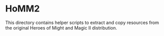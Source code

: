HoMM2
======

This directory contains helper scripts to extract and copy resources from the original Heroes
of Might and Magic II distribution.
